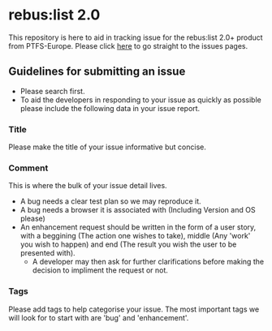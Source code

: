 # rebus:list 2.0
This repository is here to aid in tracking issue for the rebus:list 2.0+ product from PTFS-Europe. Please click [here](../../issues) to go straight to the issues pages.

## Guidelines for submitting an issue
* Please search first.
* To aid the developers in responding to your issue as quickly as possible please include the following data in your issue report.

### Title
Please make the title of your issue informative but concise.

### Comment
This is where the bulk of your issue detail lives.
* A bug needs a clear test plan so we may reproduce it.
* A bug needs a browser it is associated with (Including Version and OS please)
* An enhancement request should be written in the form of a user story, with a beggining (The action one wishes to take), middle (Any 'work' you wish to happen) and end (The result you wish the user to be presented with).
  * A developer may then ask for further clarifications before making the decision to impliment the request or not.

### Tags
Please add tags to help categorise your issue. The most important tags we will look for to start with are 'bug' and 'enhancement'.
